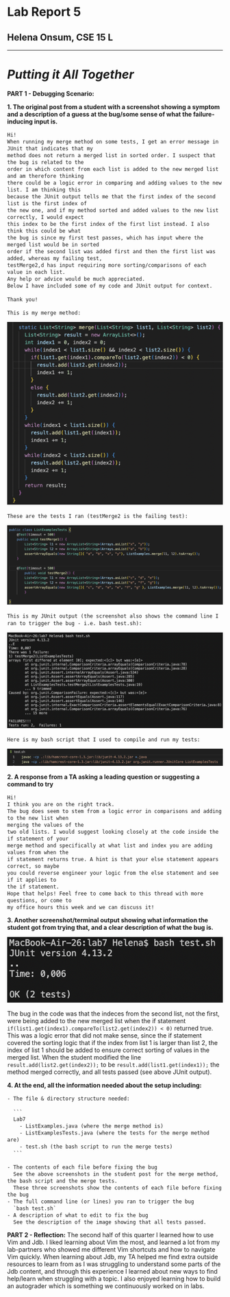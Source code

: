 # Lab Report 5
## Helena Onsum, CSE 15 L
-----------------------------------------------
# *Putting it All Together* 

**PART 1 - Debugging Scenario:**

**1. The original post from a student with a screenshot showing a symptom and a description of a guess at the bug/some 
sense of what the failure-inducing input is.**
  ```
  Hi!
  When running my merge method on some tests, I get an error message in JUnit that indicates that my
  method does not return a merged list in sorted order. I suspect that the bug is related to the
  order in which content from each list is added to the new merged list and am therefore thinking
  there could be a logic error in comparing and adding values to the new list. I am thinking this
  because the JUnit output tells me that the first index of the second list is the first index of
  the new one, and if my method sorted and added values to the new list correctly, I would expect
  this index to be the first index of the first list instead. I also think this could be what
  the bug is since my first test passes, which has input where the merged list would be in sorted
  order if the second list was added first and then the first list was added, whereas my failing test,
  testMerge2,d has input requiring more sorting/comparisons of each value in each list.
  Any help or advice would be much appreciated.
  Below I have included some of my code and JUnit output for context.

  Thank you!
  ```

  `This is my merge method:`

  ![Image](mergeWError.png)

  `These are the tests I ran (testMerge2 is the failing test):`

  ![Image](mergeErrorTest.png)

  `This is my JUnit output (the screenshot also shows the command line I ran to trigger the bug - i.e. bash test.sh):`

  ![Image](mergeErrorJUnit.png)

  `Here is my bash script that I used to compile and run my tests:`

  ![Image](bashTest.png)

**2. A response from a TA asking a leading question or suggesting a command to try**
   ```
   Hi!
   I think you are on the right track.
   The bug does seem to stem from a logic error in comparisons and adding to the new list when
   merging the values of the
   two old lists. I would suggest looking closely at the code inside the if statement of your
   merge method and specifically at what list and index you are adding values from when the
   if statement returns true. A hint is that your else statement appears correct, so maybe
   you could reverse engineer your logic from the else statement and see if it applies to
   the if statement.
   Hope that helps! Feel free to come back to this thread with more questions, or come to
   my office hours this week and we can discuss it!
   ```
**3. Another screenshot/terminal output showing what information the student got from trying that, and a clear description of what the bug is.**
   
   ![Image](mergeTestPassed.png)

   The bug in the code was that the indeces from the second list, not the first, were being added to the new merged list when the if statement    `if(list1.get(index1).compareTo(list2.get(index2)) < 0)` returned true.
   This was a logic error that did not make sense, since the if statement covered the sorting logic that if the index from list 1 is larger than list 2, the index of list 1 should be added to ensure correct sorting of values in the merged list. When the student modified the line
     `result.add(list2.get(index2));` to be `result.add(list1.get(index1));` the method merged correctly, and all tests passed (see above JUnit output).

**4. At the end, all the information needed about the setup including:**

    - The file & directory structure needed:
    
      ```
      Lab7
        - ListExamples.java (where the merge method is)
        - ListExamplesTests.java (where the tests for the merge method are)
        - test.sh (the bash script to run the merge tests)
      ```
        
    - The contents of each file before fixing the bug
      See the above screenshots in the student post for the merge method, the bash script and the merge tests.
      These three screenshots show the contents of each file before fixing the bug
    - The full command line (or lines) you ran to trigger the bug
      `bash test.sh`
    - A description of what to edit to fix the bug
      See the description of the image showing that all tests passed. 

**PART 2 - Reflection:**
The second half of this quarter I learned how to use Vim and Jdb. 
I liked learning about Vim the most, and learned a lot from my lab-partners who showed me different Vim shortcuts
and how to navigate Vim quickly. 
When learning about Jdb, my TA helped me find extra outside resources to learn from as I was struggling to understand 
some parts of the Jdb content, and through this experience I learned about new ways to find help/learn when struggling with a topic. 
I also enjoyed learning how to build an autograder which is something we continuously worked on in labs.  
